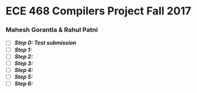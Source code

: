 # ECE 468 Compilers Project Fall 2017
### Mahesh Gorantla & Rahul Patni

- [ ] ***Step 0: Test submission***
- [ ] ***Step 1:***
- [ ] ***Step 2:*** 
- [ ] ***Step 3:*** 
- [ ] ***Step 4:*** 
- [ ] ***Step 5:*** 
- [ ] ***Step 6:*** 
